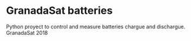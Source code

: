# GranadaSat batteries

Python proyect to control and measure batteries chargue and dischargue.
GranadaSat 2018